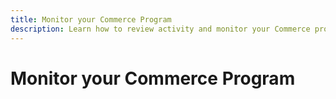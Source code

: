 ```yaml
---
title: Monitor your Commerce Program
description: Learn how to review activity and monitor your Commerce program.
---
```


# Monitor your Commerce Program
